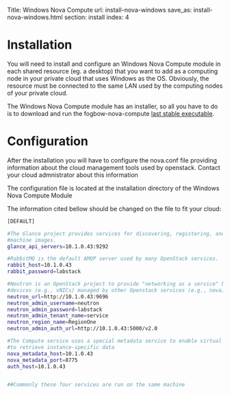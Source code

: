 Title: Windows Nova Compute
url: install-nova-windows
save_as: install-nova-windows.html
section: install
index: 4

Installation
==========

You will need to install and configure an Windows Nova Compute module in each shared resource (eg. a desktop) that you want to add as a computing node in your private cloud that uses Windows as the OS. Obviously, the resource must be connected to the same LAN used by the computing nodes of your private cloud.

The Windows Nova Compute module has an installer, so all you have to do is to download and run the fogbow-nova-compute [last stable executable](http://downloads.fogbowcloud.org/stable/windows/v0.2.0/fogbow-nova-win32-setup.exe).

Configuration
==========

After the installation you will have to configure the nova.conf file providing information about the cloud management tools used by openstack. Contact your cloud admnistrator about this information

The configuration file is located at the installation directory of the Windows Nova Compute Module

The information cited bellow should be changed on the file to fit your cloud:
```bash
[DEFAULT]

#The Glance project provides services for discovering, registering, and retrieving virtual
#machine images. 
glance_api_servers=10.1.0.43:9292

#RabbitMQ is the default AMQP server used by many OpenStack services.
rabbit_host=10.1.0.43
rabbit_password=labstack

#Neutron is an OpenStack project to provide "networking as a service" between interface
#devices (e.g., vNICs) managed by other Openstack services (e.g., nova)
neutron_url=http://10.1.0.43:9696  
neutron_admin_username=neutron 
neutron_admin_password=labstack 
neutron_admin_tenant_name=service
neutron_region_name=RegionOne 
neutron_admin_auth_url=http://10.1.0.43:5000/v2.0 

#The Compute service uses a special metadata service to enable virtual machine instances
#to retrieve instance-specific data
nova_metadata_host=10.1.0.43
nova_metadata_port=8775 
auth_host=10.1.0.43 


##Commonly these four services are run on the same machine
```
